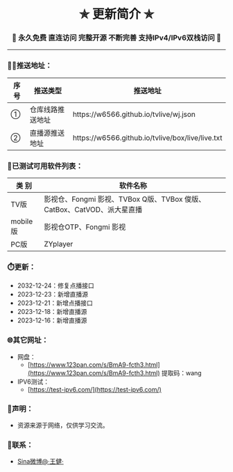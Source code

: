 
<h1 align="center"> ✯ 更新简介 ✯ </h1>
<h3 align="center">🔕 永久免费 直连访问 完整开源 不断完善 支持IPv4/IPv6双栈访问 🔕</h3>

<p align="center">
</p>

---

### 🤹‍♂️推送地址：
<table>
  <thead>
    <tr>
      <th>序号</th>
      <th>推送类型</th>
      <th>推送地址</th>
    </tr>
  </thead>
  <tbody>
    <tr>
      <td>①</td>
      <td>仓库线路推送地址</td>
      <td>https://w6566.github.io/tvlive/wj.json</td>
    </tr>
    <tr>
      <td>②</td>
      <td>直播源推送地址</td>
      <td>https://w6566.github.io/tvlive/box/live/live.txt</td>
    </tr>
  </tbody>
</table>


### 🌇已测试可用软件列表：
<table>
  <thead>
    <tr>
      <th>类 别</th>
      <th>软件名称</th>
    </tr>
  </thead>
  <tbody>
    <tr>
      <td>TV版</td>
      <td>影视仓、Fongmi 影视、TVBox Q版、TVBox 俊版、CatBox、CatVOD、派大星直播</td>
    </tr>
  <tr>
      <td>mobile版</td>
      <td>影视仓OTP、Fongmi 影视</td>
    </tr>
  <tr>
      <td>PC版</td>
      <td>ZYplayer</td>
    </tr>

 
  </tbody>
</table>



### ⏱️更新：
- 2032-12-24：修复点播接口
- 2023-12-23：新增直播源
- 2023-12-21：新增点播接口
- 2023-12-18：新增直播源
- 2023-12-16：新增直播源


### 🌐其它网址：
- 网盘：
  - [https://www.123pan.com/s/BmA9-fcth3.html](https://www.123pan.com/s/BmA9-fcth3.html) 提取码：wang
- IPV6测试：
  - [https://test-ipv6.com/](https://test-ipv6.com/)



     
### 📖声明：
- 资源来源于网络，仅供学习交流。



### 📱联系：
- [Sina微博@·王健·](https://weibo.com/wj0321)
